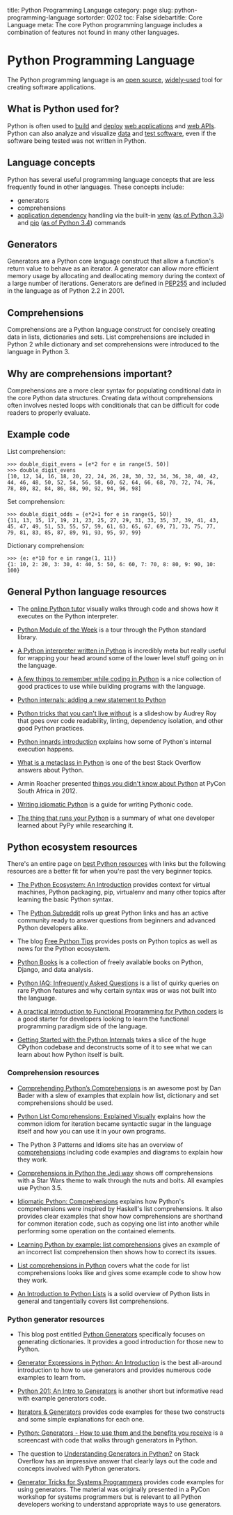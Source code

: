 title: Python Programming Language
category: page
slug: python-programming-language
sortorder: 0202
toc: False
sidebartitle: Core Language
meta: The core Python programming language includes a combination of features not found in many other languages.


# Python Programming Language
The Python programming language is an 
[open source](https://www.python.org/downloads/source/), 
[widely-used](/why-use-python.html) tool for 
creating software applications.


## What is Python used for?
Python is often used to [build](/web-frameworks.html) and [deploy](/deployment.html) 
[web applications](/web-development.html) and 
[web APIs](/application-programming-interfaces.html). Python
can also analyze and visualize [data](/data.html) 
and [test software](/testing.html), even if the software being
tested was not written in Python.


## Language concepts
Python has several useful programming language concepts that are less 
frequently found in other languages. These concepts include:

* generators
* comprehensions
* [application dependency](/application-dependencies.html) handling via 
  the built-in [venv](https://www.python.org/dev/peps/pep-0405/) 
  ([as of Python 3.3](https://docs.python.org/3/whatsnew/3.3.html)) and
  [pip](https://www.python.org/dev/peps/pep-0453/) 
  ([as of Python 3.4](https://docs.python.org/3/whatsnew/3.4.html))
  commands


## Generators
Generators are a Python core language construct that allow a function's return
value to behave as an iterator. A generator can allow more efficient 
memory usage by allocating and deallocating memory during the context of a 
large number of iterations. Generators are defined in 
[PEP255](https://www.python.org/dev/peps/pep-0255/) and included in the
language as of Python 2.2 in 2001.


## Comprehensions
Comprehensions are a Python language construct for concisely creating data
in lists, dictionaries and sets. List comprehensions are included in Python 2
while dictionary and set comprehensions were introduced to the language in
Python 3.


## Why are comprehensions important?
Comprehensions are a more clear syntax for populating conditional data in the 
core Python data structures. Creating data without comprehensions often 
involves nested loops with conditionals that can be difficult for code
readers to properly evaluate.


## Example code
List comprehension:

    >>> double_digit_evens = [e*2 for e in range(5, 50)]
    >>> double_digit_evens
    [10, 12, 14, 16, 18, 20, 22, 24, 26, 28, 30, 32, 34, 36, 38, 40, 42, 44, 46, 48, 50, 52, 54, 56, 58, 60, 62, 64, 66, 68, 70, 72, 74, 76, 78, 80, 82, 84, 86, 88, 90, 92, 94, 96, 98]


Set comprehension:

    >>> double_digit_odds = {e*2+1 for e in range(5, 50)}
    {11, 13, 15, 17, 19, 21, 23, 25, 27, 29, 31, 33, 35, 37, 39, 41, 43, 45, 47, 49, 51, 53, 55, 57, 59, 61, 63, 65, 67, 69, 71, 73, 75, 77, 79, 81, 83, 85, 87, 89, 91, 93, 95, 97, 99}

Dictionary comprehension:
    
    >>> {e: e*10 for e in range(1, 11)}
    {1: 10, 2: 20, 3: 30, 4: 40, 5: 50, 6: 60, 7: 70, 8: 80, 9: 90, 10: 100}


## General Python language resources
* The [online Python tutor](http://www.pythontutor.com/) visually walks
  through code and shows how it executes on the Python interpreter.

* [Python Module of the Week](http://pymotw.com/2/index.html) is a tour
  through the Python standard library.

* [A Python interpreter written in Python](http://aosabook.org/en/500L/a-python-interpreter-written-in-python.html)
  is incredibly meta but really useful for wrapping your head around some
  of the lower level stuff going on in the language.

* [A few things to remember while coding in Python](http://satyajit.ranjeev.in/2012/05/17/python-a-few-things-to-remember.html)
  is a nice collection of good practices to use while building programs
  with the language. 

* [Python internals: adding a new statement to Python](http://eli.thegreenplace.net/2010/06/30/python-internals-adding-a-new-statement-to-python/)

* [Python tricks that you can't live without](http://www.slideshare.net/audreyr/python-tricks-that-you-cant-live-without)
  is a slideshow by Audrey Roy that goes over code readability, linting,
  dependency isolation, and other good Python practices.

* [Python innards introduction](http://tech.blog.aknin.name/2010/04/02/pythons-innards-introduction/)
  explains how some of Python's internal execution happens.

* [What is a metaclass in Python](http://stackoverflow.com/questions/100003/what-is-a-metaclass-in-python)
  is one of the best Stack Overflow answers about Python.

* Armin Roacher presented [things you didn't know about Python](https://speakerdeck.com/mitsuhiko/didntknow)
  at PyCon South Africa in 2012.

* [Writing idiomatic Python](http://www.jeffknupp.com/blog/2012/10/04/writing-idiomatic-python/)
  is a guide for writing Pythonic code.

* [The thing that runs your Python](http://ashfall.github.io/blog/2012/10/23/the-thing-that-runs-your-python/)
  is a summary of what one developer learned about PyPy while researching it. 


## Python ecosystem resources
There's an entire page on [best Python resources](/best-python-resources.html)
with links but the following resources are a better fit for when you're past 
the very beginner topics.

* [The Python Ecosystem: An Introduction](http://mirnazim.org/writings/python-ecosystem-introduction/)
  provides context for virtual machines, Python packaging, pip, virtualenv
  and many other topics after learning the basic Python syntax. 

* The [Python Subreddit](http://www.reddit.com/r/python) rolls up great
  Python links and has an active community ready to answer questions from
  beginners and advanced Python developers alike.

* The blog [Free Python Tips](http://freepythontips.wordpress.com/) provides
  posts on Python topics as well as news for the Python ecosystem.

* [Python Books](http://pythonbooks.revolunet.com/) is a collection of freely
  available books on Python, Django, and data analysis.

* [Python IAQ: Infrequently Asked Questions](http://norvig.com/python-iaq.html)
  is a list of quirky queries on rare Python features and why certain syntax
  was or was not built into the language.

* [A practical introduction to Functional Programming for Python coders](https://codesachin.wordpress.com/2016/04/03/a-practical-introduction-to-functional-programming-for-python-coders/)
  is a good starter for developers looking to learn the functional 
  programming paradigm side of the language.

* [Getting Started with the Python Internals](http://akaptur.com/blog/2014/08/03/getting-started-with-python-internals/)
  takes a slice of the huge CPython codebase and deconstructs some of
  it to see what we can learn about how Python itself is built.


### Comprehension resources
* [Comprehending Python’s Comprehensions](https://dbader.org/blog/list-dict-set-comprehensions-in-python#intro)
  is an awesome post by Dan Bader with a slew of examples that explain
  how list, dictionary and set comprehensions should be used.

* [Python List Comprehensions: Explained Visually](http://treyhunner.com/2015/12/python-list-comprehensions-now-in-color/)
  explains how the common idiom for iteration became syntactic sugar in
  the language itself and how you can use it in your own programs.

* The Python 3 Patterns and Idioms site has an overview of 
  [comprehensions](http://python-3-patterns-idioms-test.readthedocs.org/en/latest/Comprehensions.html)
  including code examples and diagrams to explain how they work.

* [Comprehensions in Python the Jedi way](https://gist.github.com/bearfrieze/a746c6f12d8bada03589)
  shows off comprehensions with a Star Wars theme to walk through the nuts
  and bolts. All examples use Python 3.5.

* [Idiomatic Python: Comprehensions](https://blogs.msdn.microsoft.com/pythonengineering/2016/03/14/idiomatic-python-comprehensions/)
  explains how Python's comprehensions were inspired by Haskell's list
  comprehensions. It also provides clear examples that show how comprehensions
  are shorthand for common iteration code, such as copying one list into
  another while performing some operation on the contained elements.

* [Learning Python by example: list comprehensions](http://blog.cdleary.com/2010/04/learning-python-by-example-list-comprehensions/)
  gives an example of an incorrect list comprehension then shows how to
  correct its issues.

* [List comprehensions in Python](http://www.pythonforbeginners.com/basics/list-comprehensions-in-python)
  covers what the code for list comprehensions looks like and gives some
  example code to show how they work.

* [An Introduction to Python Lists](http://effbot.org/zone/python-list.htm)
  is a solid overview of Python lists in general and tangentially covers 
  list comprehensions.


### Python generator resources
* This blog post entitled 
  [Python Generators](http://rdrewd.blogspot.com/2014/02/python-generators.html)
  specifically focuses on generating dictionaries. It provides a good 
  introduction for those new to Python.

* [Generator Expressions in Python: An Introduction](https://dbader.org/blog/python-generator-expressions#intro)
  is the best all-around introduction to how to use generators and
  provides numerous code examples to learn from.

* [Python 201: An Intro to Generators](http://www.blog.pythonlibrary.org/2014/01/27/python-201-an-intro-to-generators/)
  is another short but informative read with example generators code.

* [Iterators & Generators](http://anandology.com/python-practice-book/iterators.html)
  provides code examples for these two constructs and some simple explanations
  for each one.

* [Python: Generators - How to use them and the benefits you receive](https://www.youtube.com/watch?v=bD05uGo_sVI)
  is a screencast with code that walks through generators in Python.

* The question to [Understanding Generators in Python?](http://stackoverflow.com/questions/1756096/understanding-generators-in-python)
  on Stack Overflow has an impressive answer that clearly lays out the
  code and concepts involved with Python generators.

* [Generator Tricks for Systems Programmers](http://www.dabeaz.com/generators/)
  provides code examples for using generators. The material was originally
  presented in a PyCon workshop for systems programmers but is relevant to
  all Python developers working to understand appropriate ways to use
  generators.


